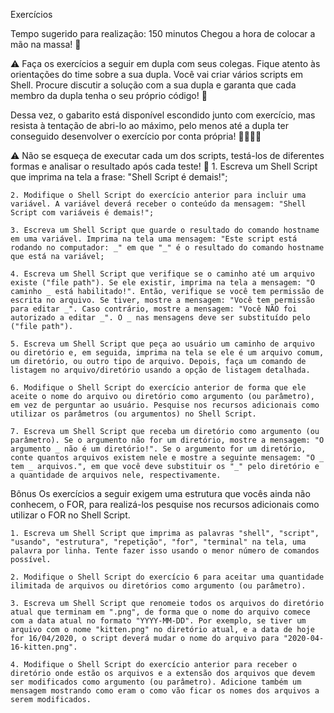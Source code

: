 Exercícios

Tempo sugerido para realização: 150 minutos
Chegou a hora de colocar a mão na massa! 🥖

⚠️ Faça os exercícios a seguir em dupla com seus colegas. Fique atento às orientações do time sobre a sua dupla.
Você vai criar vários scripts em Shell. Procure discutir a solução com a sua dupla e garanta que cada membro da dupla tenha o seu próprio código! 📌

Dessa vez, o gabarito está disponível escondido junto com exercício, mas resista à tentação de abri-lo ao máximo, pelo menos até a dupla ter conseguido desenvolver o exercício por conta própria! 🤜🏼🤛🏼

⚠️ Não se esqueça de executar cada um dos scripts, testá-los de diferentes formas e analisar o resultado após cada teste! 🔎
	1. Escreva um Shell Script que imprima na tela a frase: "Shell Script é demais!";
	
	2. Modifique o Shell Script do exercício anterior para incluir uma variável. A variável deverá receber o conteúdo da mensagem: "Shell Script com variáveis é demais!";
	
	3. Escreva um Shell Script que guarde o resultado do comando hostname em uma variável. Imprima na tela uma mensagem: "Este script está rodando no computador: _" em que "_" é o resultado do comando hostname que está na variável;
	
	4. Escreva um Shell Script que verifique se o caminho até um arquivo existe ("file path"). Se ele existir, imprima na tela a mensagem: "O caminho _ está habilitado!". Então, verifique se você tem permissão de escrita no arquivo. Se tiver, mostre a mensagem: "Você tem permissão para editar _". Caso contrário, mostre a mensagem: "Você NÃO foi autorizado a editar _". O _ nas mensagens deve ser substituído pelo ("file path").
	
	5. Escreva um Shell Script que peça ao usuário um caminho de arquivo ou diretório e, em seguida, imprima na tela se ele é um arquivo comum, um diretório, ou outro tipo de arquivo. Depois, faça um comando de listagem no arquivo/diretório usando a opção de listagem detalhada.
	
	6. Modifique o Shell Script do exercício anterior de forma que ele aceite o nome do arquivo ou diretório como argumento (ou parâmetro), em vez de perguntar ao usuário. Pesquise nos recursos adicionais como utilizar os parâmetros (ou argumentos) no Shell Script.
	
	7. Escreva um Shell Script que receba um diretório como argumento (ou parâmetro). Se o argumento não for um diretório, mostre a mensagem: "O argumento _ não é um diretório!". Se o argumento for um diretório, conte quantos arquivos existem nele e mostre a seguinte mensagem: "O _ tem _ arquivos.", em que você deve substituir os "_" pelo diretório e a quantidade de arquivos nele, respectivamente.

Bônus
Os exercícios a seguir exigem uma estrutura que vocês ainda não conhecem, o FOR, para realizá-los pesquise nos recursos adicionais como utilizar o FOR no Shell Script.

	1. Escreva um Shell Script que imprima as palavras "shell", "script", "usando", "estrutura", "repetição", "for", "terminal" na tela, uma palavra por linha. Tente fazer isso usando o menor número de comandos possível.
	
	2. Modifique o Shell Script do exercício 6 para aceitar uma quantidade ilimitada de arquivos ou diretórios como argumento (ou parâmetro).
	
	3. Escreva um Shell Script que renomeie todos os arquivos do diretório atual que terminam em ".png", de forma que o nome do arquivo comece com a data atual no formato "YYYY-MM-DD". Por exemplo, se tiver um arquivo com o nome "kitten.png" no diretório atual, e a data de hoje for 16/04/2020, o script deverá mudar o nome do arquivo para "2020-04-16-kitten.png".
	
	4. Modifique o Shell Script do exercício anterior para receber o diretório onde estão os arquivos e a extensão dos arquivos que devem ser modificados como argumento (ou parâmetro). Adicione também um mensagem mostrando como eram o como vão ficar os nomes dos arquivos a serem modificados.
	
